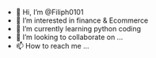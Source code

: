 - 👋 Hi, I’m @Filiph0101
- 👀 I’m interested in finance & Ecommerce
- 🌱 I’m currently learning python coding
- 💞️ I’m looking to collaborate on ...
- 📫 How to reach me ...

<!---
Filiph0101/Filiph0101 is a ✨ special ✨ repository because its `README.md` (this file) appears on your GitHub profile.
You can click the Preview link to take a look at your changes.
--->
